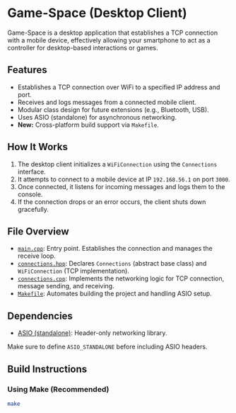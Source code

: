 # Game-Space (Desktop Client)

Game-Space is a desktop application that establishes a TCP connection with a mobile device, effectively allowing your smartphone to act as a controller for desktop-based interactions or games.

## Features

- Establishes a TCP connection over WiFi to a specified IP address and port.
- Receives and logs messages from a connected mobile client.
- Modular class design for future extensions (e.g., Bluetooth, USB).
- Uses ASIO (standalone) for asynchronous networking.
- **New:** Cross-platform build support via `Makefile`.

## How It Works

1. The desktop client initializes a `WiFiConnection` using the `Connections` interface.
2. It attempts to connect to a mobile device at IP `192.168.56.1` on port `3000`.
3. Once connected, it listens for incoming messages and logs them to the console.
4. If the connection drops or an error occurs, the client shuts down gracefully.

## File Overview

- [`main.cpp`](https://github.com/ARRY7686/Game-Space/blob/ef33008cb801792f8656b83eb9bb4fa35cb34020/src/main.cpp): Entry point. Establishes the connection and manages the receive loop.
- [`connections.hpp`](https://github.com/ARRY7686/Game-Space/blob/ef33008cb801792f8656b83eb9bb4fa35cb34020/include/connections.hpp): Declares `Connections` (abstract base class) and `WiFiConnection` (TCP implementation).
- [`connections.cpp`](https://github.com/ARRY7686/Game-Space/blob/ef33008cb801792f8656b83eb9bb4fa35cb34020/src/connections.cpp): Implements the networking logic for TCP connection, message sending, and receiving.
- [`Makefile`](https://github.com/ARRY7686/Game-Space/blob/ef33008cb801792f8656b83eb9bb4fa35cb34020/Makefile): Automates building the project and handling ASIO setup.

## Dependencies

- [ASIO (standalone)](https://think-async.com/Asio/): Header-only networking library.

Make sure to define `ASIO_STANDALONE` before including ASIO headers.

## Build Instructions

### Using Make (Recommended)

```bash
make
